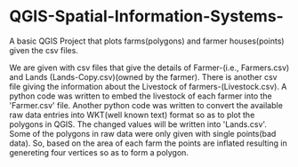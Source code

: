 # QGIS-Spatial-Information-Systems-
A basic QGIS Project that plots farms(polygons) and farmer houses(points) given the csv files.

We are given with csv files that give the details of Farmer-(i.e., Farmers.csv) and Lands (Lands-Copy.csv)(owned by the farmer).
There is another csv file giving the information about the Livestock of farmers-(Livestock.csv).
A python code was written to embed the livestock of each farmer into the 'Farmer.csv' file.
Another python code was written to convert the available raw data entries into WKT(well known text) format so as to plot the polygons in QGIS. The changed values will be written into 'Lands.csv'.
Some of the polygons in raw data were only given with single points(bad data). So, based on the area of each farm the points are inflated resulting in genereting four vertices so as to form a polygon.
